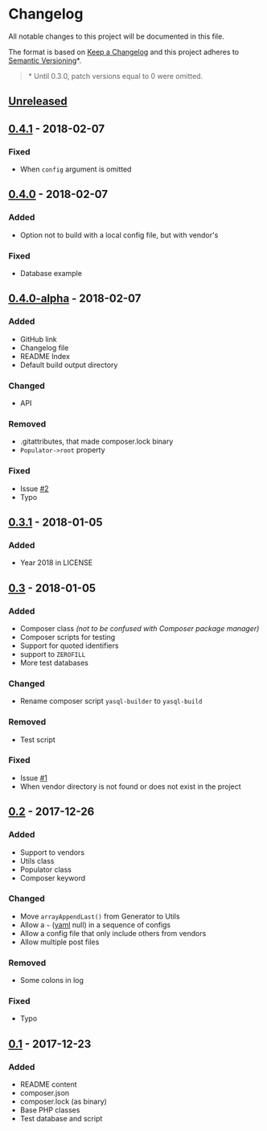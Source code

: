 # Changelog

All notable changes to this project will be documented in this file.

The format is based on [Keep a Changelog](http://keepachangelog.com/en/1.0.0/)
and this project adheres to [Semantic Versioning](http://semver.org/spec/v2.0.0.html)\*.

> \* Until 0.3.0, patch versions equal to 0 were omitted.


## [Unreleased]


## [0.4.1] - 2018-02-07

### Fixed
- When `config` argument is omitted


## [0.4.0] - 2018-02-07

### Added
- Option not to build with a local config file, but with vendor's

### Fixed
- Database example


## [0.4.0-alpha] - 2018-02-07

### Added
- GitHub link
- Changelog file
- README Index
- Default build output directory

### Changed
- API

### Removed
- .gitattributes, that made composer.lock binary
- `Populator->root` property

### Fixed
- Issue [#2][issues/2]
- Typo


## [0.3.1] - 2018-01-05

### Added
- Year 2018 in LICENSE


## [0.3] - 2018-01-05

### Added
- Composer class _(not to be confused with Composer package manager)_
- Composer scripts for testing
- Support for quoted identifiers
- support to `ZEROFILL`
- More test databases

### Changed
- Rename composer script `yasql-builder` to `yasql-build`

### Removed
- Test script

### Fixed
- Issue [#1][issues/1]
- When vendor directory is not found or does not exist in the project


## [0.2] - 2017-12-26

### Added
- Support to vendors
- Utils class
- Populator class
- Composer keyword

### Changed
- Move `arrayAppendLast()` from Generator to Utils
- Allow a `~` ([yaml] null) in a sequence of configs
- Allow a config file that only include others from vendors
- Allow multiple post files

### Removed
- Some colons in log

### Fixed
- Typo


## [0.1] - 2017-12-23

### Added
- README content
- composer.json
- composer.lock (as binary)
- Base PHP classes
- Test database and script


[Unreleased]: https://github.com/aryelgois/yasql-php/compare/v0.4.1...develop
[0.4.1]: https://github.com/aryelgois/yasql-php/compare/v0.4.0...v0.4.1
[0.4.0]: https://github.com/aryelgois/yasql-php/compare/v0.4.0-alpha...v0.4.0
[0.4.0-alpha]: https://github.com/aryelgois/yasql-php/compare/v0.3.1...v0.4.0-alpha
[0.3.1]: https://github.com/aryelgois/yasql-php/compare/v0.3...v0.3.1
[0.3]: https://github.com/aryelgois/yasql-php/compare/v0.2...v0.3
[0.2]: https://github.com/aryelgois/yasql-php/compare/v0.1...v0.2
[0.1]: https://github.com/aryelgois/yasql-php/compare/271219190ff3dc0955b682a9444e52f6cca7424a...v0.1

[issues/1]: https://github.com/aryelgois/yasql-php/issues/1
[issues/2]: https://github.com/aryelgois/yasql-php/issues/2

[YAML]: http://yaml.org/
